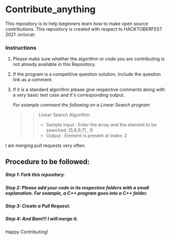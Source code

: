 # Contribute_anything
This repository is to help beginners learn how to make open source contributions. This repository is created with respect to HACKTOBERFEST 2021 :octocat:

### Instructions

1. Please make sure whether the algorithm or code you are contributing is not already available in this Repository.

2. If the program is a competitive question solution, include the question link as a comment.

3. If it is a standard algorithm please give respective comments along with a very basic test case and it's corresponding output.

   _For example comment the following on a Linear Search program_
    >> Linear Search Algorithm
    >> * Sample Input : 
    >>  Enter the array and the element to be searched: [5,8,9,7] , 9
    >>  * Output : 
    >>   Element is present at Index: 2

I am merging pull requests very often.

## Procedure to be followed:

##### Step 1: Fork this repository.

##### Step 2: Please add your code in its respective folders with a small explanation. For example, a C++ program goes into a C++ folder.

##### Step 3: Create a Pull Request.

##### Step 4: And Bam!!! I will merge it.

Happy Contributing!
